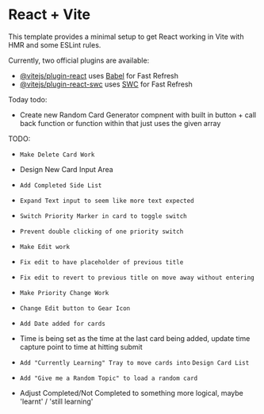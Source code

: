 # React + Vite

This template provides a minimal setup to get React working in Vite with HMR and some ESLint rules.

Currently, two official plugins are available:

- [@vitejs/plugin-react](https://github.com/vitejs/vite-plugin-react/blob/main/packages/plugin-react/README.md) uses [Babel](https://babeljs.io/) for Fast Refresh
- [@vitejs/plugin-react-swc](https://github.com/vitejs/vite-plugin-react-swc) uses [SWC](https://swc.rs/) for Fast Refresh


Today todo:
- Create new Random Card Generator compnent with built in button + call
back function or function within that just uses the given array

TODO:


- `Make Delete Card Work`

- Design New Card Input Area

- `Add Completed Side List`
- `Expand Text input to seem like more text expected`
- `Switch Priority Marker in card to toggle switch`
- `Prevent double clicking of one priority switch`

- `Make Edit work`
-  `Fix edit to have placeholder of previous title`
- `Fix edit to revert to previous title on move away without entering`
- `Make Priority Change Work`

- `Change Edit button to Gear Icon`

- `Add Date added for cards`
- Time is being set as the time at the last card being added, update time
capture point to time at hitting submit


- `Add "Currently Learning" Tray to move cards into`
`Design Card List`
- `Add "Give me a Random Topic" to load a random card`

- Adjust Completed/Not Completed to something more logical, maybe 'learnt' / 'still learning'

